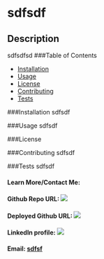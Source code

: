 
  # sdfsdf
  ## Description
  sdfsdfsd
  ###Table of Contents
  * [Installation](#Installation)
  * [Usage](#Usage)
  * [License](#License)
  * [Contributing](#Contributing)
  * [Tests](#Tests)
  
  ###<a name="Installation">Installation</a>
  sdfsdf

  ###<a name="Usage">Usage</a>
  sdfsdf

  ###<a name="License">License</a>
  

  ###<a name="Contributing">Contributing</a>
  sdfsdf

  ###<a name="Tests">Tests</a>
  sdfsdf

  #### Learn More/Contact Me:
  #### Github Repo URL: ![](sdfsdf)
  #### Deployed Github URL: ![](sdfsdf)
  #### LinkedIn profile: ![](sdfsdf)
  #### Email: [sdfsf](mailto:sdfsf)
    